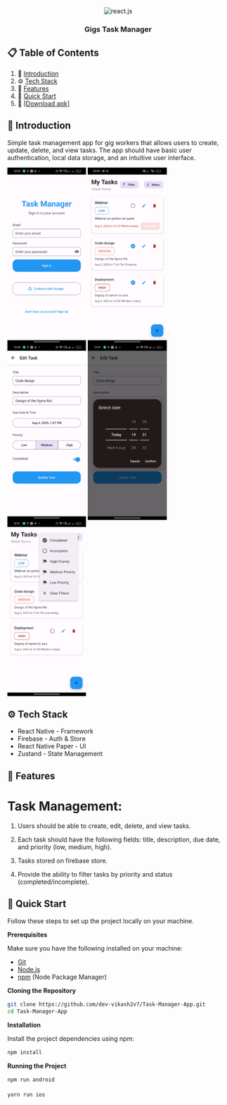 <div align="center">
  <div>
    <img src="https://img.shields.io/badge/-React_Native-black?style=for-the-badge&logoColor=white&logo=react&color=61DAFB" alt="react.js" />
   
  </div>
  <h3 align="center">Gigs Task Manager</h3>
</div>

## 📋 <a name="table">Table of Contents</a>

1. 🤖 [Introduction](#introduction)
2. ⚙️ [Tech Stack](#tech-stack)
3. 🔋 [Features](#features)
4. 🤸 [Quick Start](#quick-start)
5. 📲 <a name="download-apk" href="https://drive.google.com/file/d/1tr2EDPdSyIJ-Ff2IrrLEyvesaWo1b-vB/view?usp=drive_link">[Download apk]</a>

## <a name="introduction">🤖 Introduction</a>
 <div>
<p>
Simple task management app for gig workers that allows users to create, update, delete, and view tasks. The app should have basic user authentication, local data storage, and an intuitive user interface.
</p>
   <img src="https://github.com/dev-vikash2v7/Task-Manager-App/blob/main/assets/1.jpg" height="400px"  align="center"/>
<img src="https://github.com/dev-vikash2v7/Task-Manager-App/blob/main/assets/taskmanager.jpg" height="400px"  align="center"/>
<img src="https://github.com/dev-vikash2v7/Task-Manager-App/blob/main/assets/2.jpg" height="400px"  align="center"/>
<img src="https://github.com/dev-vikash2v7/Task-Manager-App/blob/main/assets/3.jpg" height="400px"  align="center"/>
<img src="https://github.com/dev-vikash2v7/Task-Manager-App/blob/main/assets/4.jpg" height="400px"  align="center"/>

</div>

## <a name="tech-stack">⚙️ Tech Stack</a>

- React Native  - Framework
- Firebase  - Auth & Store 
- React Native Paper - UI
- Zustand  - State Management

## <a name="features">🔋 Features</a>

# Task Management:

1. Users should be able to create, edit, delete, and view tasks.

2. Each task should have the following fields: title, description, due date, and priority (low, medium, high).

3. Tasks  stored on firebase store.

4.  Provide the ability to filter tasks by priority and status (completed/incomplete).


## <a name="quick-start">🤸 Quick Start</a>

Follow these steps to set up the project locally on your machine.

**Prerequisites**

Make sure you have the following installed on your machine:

- [Git](https://git-scm.com/)
- [Node.js](https://nodejs.org/en)
- [npm](https://www.npmjs.com/) (Node Package Manager)

**Cloning the Repository**

```bash
git clone https://github.com/dev-vikash2v7/Task-Manager-App.git
cd Task-Manager-App
```
**Installation**

Install the project dependencies using npm:

```bash
npm install
```

**Running the Project**

```bash
npm run android

yarn run ios
```


